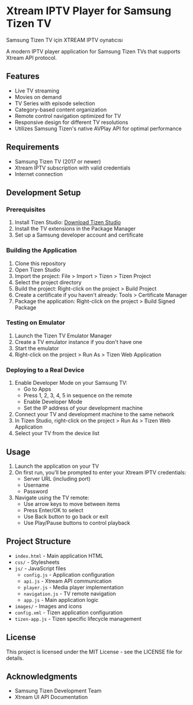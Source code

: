 # Xtream IPTV Player for Samsung Tizen TV

Samsung Tizen TV için XTREAM IPTV oynatıcısı

A modern IPTV player application for Samsung Tizen TVs that supports Xtream API protocol.

## Features

- Live TV streaming
- Movies on demand
- TV Series with episode selection
- Category-based content organization
- Remote control navigation optimized for TV
- Responsive design for different TV resolutions
- Utilizes Samsung Tizen's native AVPlay API for optimal performance

## Requirements

- Samsung Tizen TV (2017 or newer)
- Xtream IPTV subscription with valid credentials
- Internet connection

## Development Setup

### Prerequisites

1. Install Tizen Studio: [Download Tizen Studio](https://developer.tizen.org/development/tizen-studio/download)
2. Install the TV extensions in the Package Manager
3. Set up a Samsung developer account and certificate

### Building the Application

1. Clone this repository
2. Open Tizen Studio
3. Import the project: File > Import > Tizen > Tizen Project
4. Select the project directory
5. Build the project: Right-click on the project > Build Project
6. Create a certificate if you haven't already: Tools > Certificate Manager
7. Package the application: Right-click on the project > Build Signed Package

### Testing on Emulator

1. Launch the Tizen TV Emulator Manager
2. Create a TV emulator instance if you don't have one
3. Start the emulator
4. Right-click on the project > Run As > Tizen Web Application

### Deploying to a Real Device

1. Enable Developer Mode on your Samsung TV:
   - Go to Apps
   - Press 1, 2, 3, 4, 5 in sequence on the remote
   - Enable Developer Mode
   - Set the IP address of your development machine
2. Connect your TV and development machine to the same network
3. In Tizen Studio, right-click on the project > Run As > Tizen Web Application
4. Select your TV from the device list

## Usage

1. Launch the application on your TV
2. On first run, you'll be prompted to enter your Xtream IPTV credentials:
   - Server URL (including port)
   - Username
   - Password
3. Navigate using the TV remote:
   - Use arrow keys to move between items
   - Press Enter/OK to select
   - Use Back button to go back or exit
   - Use Play/Pause buttons to control playback

## Project Structure

- `index.html` - Main application HTML
- `css/` - Stylesheets
- `js/` - JavaScript files
  - `config.js` - Application configuration
  - `api.js` - Xtream API communication
  - `player.js` - Media player implementation
  - `navigation.js` - TV remote navigation
  - `app.js` - Main application logic
- `images/` - Images and icons
- `config.xml` - Tizen application configuration
- `tizen-app.js` - Tizen specific lifecycle management

## License

This project is licensed under the MIT License - see the LICENSE file for details.

## Acknowledgments

- Samsung Tizen Development Team
- Xtream UI API Documentation
